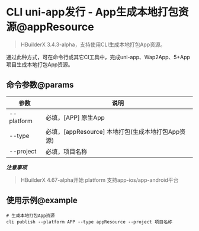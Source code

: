 # CLI uni-app发行 - App生成本地打包资源@appResource

> HBuilderX 3.4.3-alpha，支持使用CLI生成本地打包App资源。

通过此种方式，可在命令行或其它CI工具中，完成uni-app、Wap2App、5+App项目生成本地打包App资源。

## 命令参数@params

| 参数       | 说明                                              |
| ---------- | ------------------------------------------------- |
| --platform | 必填，[APP] 原生App                               |
| --type     | 必填，[appResource] 本地打包(生成本地打包App资源) |
| --project  | 必填，项目名称                                    |

***注意事项***
> HBuilderX 4.67-alpha开始 platform 支持app-ios/app-android平台

## 使用示例@example
```shell
# 生成本地打包App资源
cli publish --platform APP --type appResource --project 项目名称
```
